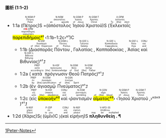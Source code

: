 #### 圖析 (1:1–2)

- <rt>1:1a</rt> (<RUBY><ruby><ruby>Πέτρος<rt>Peter</rt></ruby><rt>Πέτρος</rt></ruby><rt>N-NSM-P</rt></RUBY>)S =(<RUBY><ruby><ruby>ἀπόστολος<rt>an apostle</rt></ruby><rt>ἀπόστολος</rt></ruby><rt>N-NSM</rt></RUBY> <RUBY><ruby><ruby>Ἰησοῦ<rt>of Jesus</rt></ruby><rt>Ἰησοῦς</rt></ruby><rt>N-GSM-P</rt></RUBY> <RUBY><ruby><ruby>Χριστοῦ<rt>Christ</rt></ruby><rt>Χριστός</rt></ruby><rt>N-GSM-T</rt></RUBY>)S (<RUBY><ruby><ruby>Ἐκλεκτοῖς<rt>To [the] elect</rt></ruby><rt>ἐκλεκτός</rt></ruby><rt>A-DPM</rt></RUBY> <RUBY><ruby><ruby><mark>παρεπιδήμοις°¹</mark><rt>sojourners</rt></ruby><rt>παρεπίδημος</rt></ruby><rt>A<strong><font color='red'>⁞N</font></strong>-DPM</rt></RUBY> ‹<rt>1:1b–1:2c</rt>›°¹)C 
	- <rt>1:1b</rt> (<RUBY><ruby><ruby>Διασπορᾶς<rt>of [the] Dispersion</rt></ruby><rt>διασπορά</rt></ruby><rt>N-GSF</rt></RUBY> <RUBY><ruby><ruby>Πόντου ,<rt>of Pontus</rt></ruby><rt>Πόντος</rt></ruby><rt>N-GSM-L</rt></RUBY> <RUBY><ruby><ruby>Γαλατίας ,<rt>Galatia</rt></ruby><rt>Γαλατία</rt></ruby><rt>N-GSF-L</rt></RUBY> <RUBY><ruby><ruby>Καππαδοκίας ,<rt>Cappadocia</rt></ruby><rt>Καππαδοκία</rt></ruby><rt>N-GSF-L</rt></RUBY> <RUBY><ruby><ruby>Ἀσίας<rt>Asia</rt></ruby><rt>Ἀσία</rt></ruby><rt>N-GSF-L</rt></RUBY> <RUBY><ruby><ruby>καὶ<rt>and</rt></ruby><rt>καί</rt></ruby><rt>CONJ</rt></RUBY> <RUBY><ruby><ruby>Βιθυνίας<rt>Bithynia</rt></ruby><rt>Βιθυνία</rt></ruby><rt>N-GSF-L</rt></RUBY>)°¹⮥
	- <rt>1:2a</rt> (<RUBY><ruby><ruby>κατὰ<rt>according to</rt></ruby><rt>κατά</rt></ruby><rt>PREP</rt></RUBY> <RUBY><ruby><ruby>πρόγνωσιν<rt>[the] foreknowledge</rt></ruby><rt>πρόγνωσις</rt></ruby><rt>N-ASF</rt></RUBY> <RUBY><ruby><ruby>Θεοῦ<rt>of God</rt></ruby><rt>θεός</rt></ruby><rt>N-GSM</rt></RUBY> <RUBY><ruby><ruby>Πατρός<rt>[the] Father</rt></ruby><rt>πατήρ</rt></ruby><rt>N-GSM</rt></RUBY>)°¹⮥
	- <rt>1:2b</rt> (<RUBY><ruby><ruby>ἐν<rt>by</rt></ruby><rt>ἐν</rt></ruby><rt>PREP</rt></RUBY> <RUBY><ruby><ruby>ἁγιασμῷ<rt>[the] sanctification</rt></ruby><rt>ἁγιασμός</rt></ruby><rt>N-DSM</rt></RUBY> <RUBY><ruby><ruby>Πνεύματος<rt>of [the] Spirit</rt></ruby><rt>πνεῦμα</rt></ruby><rt>N-GSN</rt></RUBY>)°¹⮥
	- <rt>1:2c</rt> (<RUBY><ruby><ruby>εἰς<rt>unto</rt></ruby><rt>εἰς</rt></ruby><rt>PREP</rt></RUBY> <RUBY><ruby><ruby><mark>ὑπακοὴν°²</mark><rt>[the] obedience</rt></ruby><rt>ὑπακοή</rt></ruby><rt>N-ASF</rt></RUBY> <RUBY><ruby><ruby>καὶ<rt>and</rt></ruby><rt>καί</rt></ruby><rt>CONJ</rt></RUBY> ‹<RUBY><ruby><ruby>ῥαντισμὸν<rt>sprinkling</rt></ruby><rt>ῥαντισμός</rt></ruby><rt>N-ASM</rt></RUBY> <RUBY><ruby><ruby><mark>αἵματος°³</mark><rt>of [the] blood</rt></ruby><rt>αἷμα</rt></ruby><rt>N-GSN</rt></RUBY>› ‹<RUBY><ruby><ruby>Ἰησοῦ<rt>of Jesus</rt></ruby><rt>Ἰησοῦς</rt></ruby><rt>N-GSM-P</rt></RUBY> <RUBY><ruby><ruby>Χριστοῦ ,<rt>Christ</rt></ruby><rt>Χριστός</rt></ruby><rt>N-GSM-T</rt></RUBY>›°²°³ )°¹⮥
- <rt>1:2d</rt> (<RUBY><ruby><ruby>Χάρις<rt>Grace</rt></ruby><rt>χάρις</rt></ruby><rt>N-NSF</rt></RUBY>)S⦇ (<RUBY><ruby><ruby>ὑμῖν<rt>to you</rt></ruby><rt>σύ</rt></ruby><rt>P-2DP</rt></RUBY>)C ⦈(<RUBY><ruby><ruby>καὶ<rt>and</rt></ruby><rt>καί</rt></ruby><rt>CONJ</rt></RUBY> <RUBY><ruby><ruby>εἰρήνη<rt>peace</rt></ruby><rt>εἰρήνη</rt></ruby><rt>N-NSF</rt></RUBY>)S <RUBY><ruby><ruby><strong>πληθυνθείη . ¶</strong><rt>may be multiplied</rt></ruby><rt>πληθύνω</rt></ruby><rt>V-APO-3S</rt></RUBY>


---
[1Peter-Notes↵](1Peter-Notes.md)